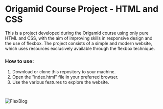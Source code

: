# Origamid Course Project - HTML and CSS

This is a project developed during the Origamid course using only pure HTML and CSS, with the aim of improving skills in responsive design and the use of flexbox. The project consists of a simple and modern website, which uses resources exclusively available through the flexbox technique.

### How to use:

1. Download or clone this repository to your machine.
2. Open the "index.html" file in your preferred browser.
3. Use the various features to explore the website.

<br/>

![FlexBlog](https://user-images.githubusercontent.com/75437216/157766807-0c7416ea-7682-4d01-8495-ad21fbb2a8ce.png)
